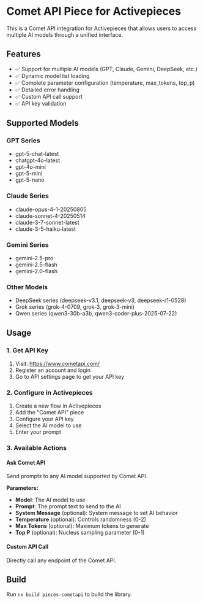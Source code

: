 # Comet API Piece for Activepieces

This is a Comet API integration for Activepieces that allows users to access multiple AI models through a unified interface.

## Features

- ✅ Support for multiple AI models (GPT, Claude, Gemini, DeepSeek, etc.)
- ✅ Dynamic model list loading
- ✅ Complete parameter configuration (temperature, max_tokens, top_p)
- ✅ Detailed error handling
- ✅ Custom API call support
- ✅ API key validation

## Supported Models

### GPT Series
- gpt-5-chat-latest
- chatgpt-4o-latest
- gpt-4o-mini
- gpt-5-mini
- gpt-5-nano

### Claude Series
- claude-opus-4-1-20250805
- claude-sonnet-4-20250514
- claude-3-7-sonnet-latest
- claude-3-5-haiku-latest

### Gemini Series
- gemini-2.5-pro
- gemini-2.5-flash
- gemini-2.0-flash

### Other Models
- DeepSeek series (deepseek-v3.1, deepseek-v3, deepseek-r1-0528)
- Grok series (grok-4-0709, grok-3, grok-3-mini)
- Qwen series (qwen3-30b-a3b, qwen3-coder-plus-2025-07-22)

## Usage

### 1. Get API Key
1. Visit: https://www.cometapi.com/
2. Register an account and login
3. Go to API settings page to get your API key

### 2. Configure in Activepieces
1. Create a new flow in Activepieces
2. Add the "Comet API" piece
3. Configure your API key
4. Select the AI model to use
5. Enter your prompt

### 3. Available Actions

#### Ask Comet API
Send prompts to any AI model supported by Comet API.

**Parameters:**
- **Model**: The AI model to use
- **Prompt**: The prompt text to send to the AI
- **System Message** (optional): System message to set AI behavior
- **Temperature** (optional): Controls randomness (0-2)
- **Max Tokens** (optional): Maximum tokens to generate
- **Top P** (optional): Nucleus sampling parameter (0-1)

#### Custom API Call
Directly call any endpoint of the Comet API.

## Build

Run `nx build pieces-cometapi` to build the library.